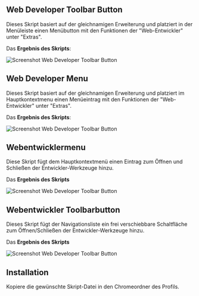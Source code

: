 ## Web Developer Toolbar Button
Dieses Skript basiert auf der gleichnamigen Erweiterung und platziert in der Menüleiste einen Menübutton mit 
den Funktionen der "Web-Entwickler" unter "Extras".

Das **Ergebnis des Skripts**:

![Screenshot Web Developer Toolbar Button](https://github.com/ardiman/userChrome.js/raw/master/webdevelopertoolbarbutton/scr_webdevelopertoolbarbutton.png)

## Web Developer Menu
Dieses Skript basiert auf der gleichnamigen Erweiterung und platziert im Hauptkontextmenu einen Menüeintrag mit 
den Funktionen der "Web-Entwickler" unter "Extras".

Das **Ergebnis des Skripts**:

![Screenshot Web Developer Toolbar Button](https://raw.githubusercontent.com/Endor8/userChrome.js/master/webdevelopertoolbarbutton/Webdevelopermenu1.png)

## Webentwicklermenu  
Diese Skript fügt dem Hauptkontextmenü einen Eintrag zum Öffnen und Schließen
der Entwickler-Werkzeuge hinzu.

Das **Ergebnis des Skripts**

![Screenshot Web Developer Toolbar Button](https://raw.githubusercontent.com/Endor8/userChrome.js/master/webdevelopertoolbarbutton/Webentwicklermenu.png)

## Webentwickler Toolbarbutton
Dieses Skript fügt der Navigationsliste ein frei verschiebbare Schaltfläche zum 
Öffnen/Schließen der Entwickler-Werkzeuge hinzu.

Das **Ergebnis des Skripts**

![Screenshot Web Developer Toolbar Button](https://raw.githubusercontent.com/Endor8/userChrome.js/master/webdevelopertoolbarbutton/Webentwickler-toolbar.png)

## Installation
Kopiere die gewünschte Skript-Datei in den Chromeordner des Profils.

